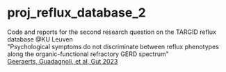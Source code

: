 # proj_reflux_database_2
Code and reports for the second research question on the TARGID reflux database @KU Leuven  
"Psychological symptoms do not discriminate between reflux phenotypes along the organic-functional refractory GERD spectrum"  
[Geeraerts, Guadagnoli, et al, Gut 2023](http://dx.doi.org/10.1136/gutjnl-2023-329673)
